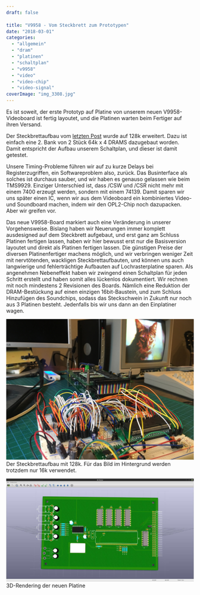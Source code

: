 ```yaml
---
draft: false

title: "V9958 - Vom Steckbrett zum Prototypen"
date: "2018-03-01"
categories: 
  - "allgemein"
  - "dram"
  - "platinen"
  - "schaltplan"
  - "v9958"
  - "video"
  - "video-chip"
  - "video-signal"
coverImage: "img_3308.jpg"
---
```


Es ist soweit, der erste Prototyp auf Platine von unserem neuen V9958-Videoboard ist fertig layoutet, und die Platinen warten beim Fertiger auf ihren Versand.

Der Steckbrettaufbau vom [letzten Post](http://steckschwein.de/2017/12/09/es-wird-wieder-gesteckt/) wurde auf 128k erweitert. Dazu ist einfach eine 2. Bank von 2 Stück 64k x 4 DRAMS dazugebaut worden. Damit entspricht der Aufbau unserem Schaltplan, und dieser ist damit getestet.

Unsere Timing-Probleme führen wir auf zu kurze Delays bei Registerzugriffen, ein Softwareproblem also, zurück. Das Businterface als solches ist durchaus sauber, und wir haben es genauso gelassen wie beim TMS9929. Einziger Unterschied ist, dass /CSW und /CSR nicht mehr mit einem 7400 erzeugt werden, sondern mit einem 74139. Damit sparen wir uns später einen IC, wenn wir aus dem Videoboard ein kombiniertes Video- und Soundboard machen, indem wir den OPL2-Chip noch dazupacken. Aber wir greifen vor.

Das neue V9958-Board markiert auch eine Veränderung in unserer Vorgehensweise. Bislang haben wir Neuerungen immer komplett ausdesigned auf dem Steckbrett aufgebaut, und erst ganz am Schluss Platinen fertigen lassen, haben wir hier bewusst erst nur die Basisversion layoutet und direkt als Platinen fertigen lassen. Die günstigen Preise der diversen Platinenfertiger machens möglich, und wir verbringen weniger Zeit mit nervtötenden, wackligen Steckbrettaufbauten, und können uns auch langwierige und fehlerträchtige Aufbauten auf Lochrasterplatine sparen. Als angenehmen Nebeneffekt haben wir zwingend einen Schaltplan für jeden Schritt erstellt und haben somit alles lückenlos dokumentiert. Wir rechnen mit noch mindestens 2 Revisionen des Boards. Nämlich eine Reduktion der DRAM-Bestückung auf einen einzigen 16bit-Baustein, und zum Schluss Hinzufügen des Soundchips, sodass das Steckschwein in Zukunft nur noch aus 3 Platinen besteht. Jedenfalls bis wir uns dann an den Einplatiner wagen.

![IMG_3308](images/img_3308.jpg) Der Steckbrettaufbau mit 128k. Für das Bild im Hintergrund werden trotzdem nur 16k verwendet.

![photo_2018-03-01_18-53-11](images/photo_2018-03-01_18-53-11.jpg) 3D-Rendering der neuen Platine
